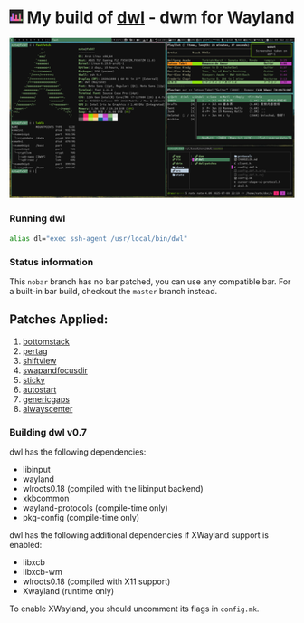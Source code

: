 # <img src="./misc/dwl-repo.png" width="24"/> My build of [dwl](https://codeberg.org/dwl/dwl) - dwm for Wayland


![](./misc/20250709_22h31m01s_grim.png)

### Running dwl
```sh
alias dl="exec ssh-agent /usr/local/bin/dwl"
```
### Status information
This `nobar` branch has no bar patched, you can use any compatible bar.
For a built-in bar build, checkout the `master` branch instead.

## Patches Applied:
1. [bottomstack](https://codeberg.org/dwl/dwl-patches/patches/bottomstack/bottomstack.patch)
2. [pertag](https://codeberg.org/dwl/dwl-patches/patches/pertag/pertag.patch)
3. [shiftview](https://codeberg.org/dwl/dwl-patches/patches/shiftview/shiftview.patch)
4. [swapandfocusdir](https://codeberg.org/dwl/dwl-patches/patches/swapandfocusdir/swapandfocusdir.patch)
5. [sticky](https://codeberg.org/dwl/dwl-patches/patches/sticky/sticky.patch)
6. [autostart](https://codeberg.org/dwl/dwl-patches/patches/autostart/autostart-0.7.patch)
7. [genericgaps](https://codeberg.org/dwl/dwl-patches/patches/genericgaps/genericgaps-0.7.patch)
8. [alwayscenter](https://codeberg.org/dwl/dwl-patches/patches/alwayscenter/alwayscenter.7.patch)

### Building dwl v0.7
dwl has the following dependencies:
- libinput
- wayland
- wlroots0.18 (compiled with the libinput backend)
- xkbcommon
- wayland-protocols (compile-time only)
- pkg-config (compile-time only)

dwl has the following additional dependencies if XWayland support is enabled:
- libxcb
- libxcb-wm
- wlroots0.18 (compiled with X11 support)
- Xwayland (runtime only)

To enable XWayland, you should uncomment its flags in `config.mk`.
